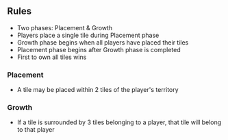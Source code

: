 ## Rules

 * Two phases: Placement & Growth
 * Players place a single tile during Placement phase
 * Growth phase begins when all players have placed their tiles
 * Placement phase begins after Growth phase is completed
 * First to own all tiles wins

### Placement

 * A tile may be placed within 2 tiles of the player's territory

### Growth

 * If a tile is surrounded by 3 tiles belonging to a player, that tile will belong to that player

